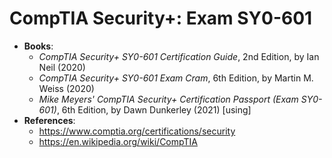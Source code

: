 # CompTIA Security+: Exam SY0-601
- **Books**: 
  - *CompTIA Security+ SY0-601 Certification Guide*, 2nd Edition, by Ian Neil (2020)
  - *CompTIA Security+ SY0-601 Exam Cram*, 6th Edition, by Martin M. Weiss (2020)
  - *Mike Meyers' CompTIA Security+ Certification Passport (Exam SY0-601)*, 6th Edition, by Dawn Dunkerley (2021) [using]
- **References**:
  - https://www.comptia.org/certifications/security
  - https://en.wikipedia.org/wiki/CompTIA
